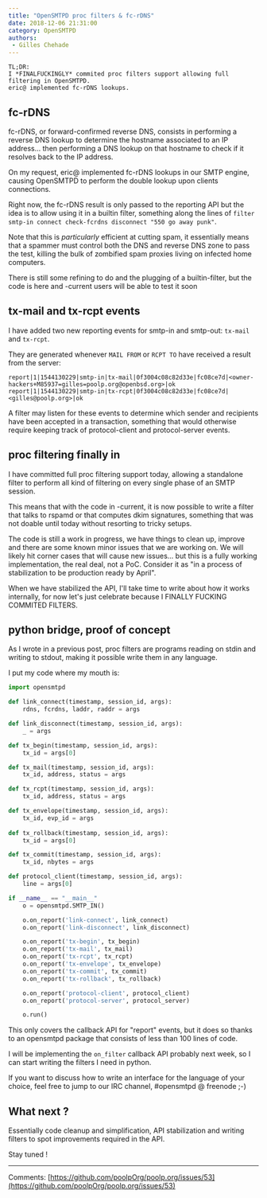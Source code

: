```yaml
---
title: "OpenSMTPD proc filters & fc-rDNS"
date: 2018-12-06 21:31:00
category: OpenSMTPD
authors:
 - Gilles Chehade
---
```


    TL;DR:
    I *FINALFUCKINGLY* commited proc filters support allowing full filtering in OpenSMTPD.
    eric@ implemented fc-rDNS lookups.

fc-rDNS
--
fc-rDNS,
or forward-confirmed reverse DNS,
consists in performing a reverse DNS lookup to determine the hostname associated to an IP address...
then performing a DNS lookup on that hostname to check if it resolves back to the IP address.

On my request,
eric@ implemented fc-rDNS lookups in our SMTP engine,
causing OpenSMTPD to perform the double lookup upon clients connections.

Right now,
the fc-rDNS result is only passed to the reporting API but the idea is to allow using it in a builtin filter,
something along the lines of `filter smtp-in connect check-fcrdns disconnect "550 go away punk"`.

Note that this is _particularly_ efficient at cutting spam,
it essentially means that a spammer must control both the DNS and reverse DNS zone to pass the test,
killing the bulk of zombified spam proxies living on infected home computers.

There is still some refining to do and the plugging of a builtin-filter,
but the code is here and -current users will be able to test it soon


tx-mail and tx-rcpt events
--
I have added two new reporting events for smtp-in and smtp-out: `tx-mail` and `tx-rcpt`.

They are generated whenever `MAIL FROM` or `RCPT TO` have received a result from the server:

```
report|1|1544130229|smtp-in|tx-mail|0f3004c08c82d33e|fc08ce7d|<owner-hackers+M85937=gilles=poolp.org@openbsd.org>|ok
report|1|1544130229|smtp-in|tx-rcpt|0f3004c08c82d33e|fc08ce7d|<gilles@poolp.org>|ok
```

A filter may listen for these events to determine which sender and recipients have been accepted in a transaction,
something that would otherwise require keeping track of protocol-client and protocol-server events.


proc filtering finally in
--
I have committed full proc filtering support today,
allowing a standalone filter to perform all kind of filtering on every single phase of an SMTP session.

This means that with the code in -current,
it is now possible to write a filter that talks to rspamd or that computes dkim signatures,
something that was not doable until today without resorting to tricky setups.

The code is still a work in progress,
we have things to clean up, improve and there are some known minor issues that we are working on.
We will likely hit corner cases that will cause new issues...
but this is a fully working implementation, the real deal, not a PoC.
Consider it as "in a process of stabilization to be production ready by April".

When we have stabilized the API,
I'll take time to write about how it works internally,
for now let's just celebrate because I FINALLY FUCKING COMMITED FILTERS.


python bridge, proof of concept
--
As I wrote in a previous post,
proc filters are programs reading on stdin and writing to stdout,
making it possible write them in any language.

I put my code where my mouth is:

```python
import opensmtpd

def link_connect(timestamp, session_id, args):
    rdns, fcrdns, laddr, raddr = args

def link_disconnect(timestamp, session_id, args):
    _ = args

def tx_begin(timestamp, session_id, args):
    tx_id = args[0]

def tx_mail(timestamp, session_id, args):
    tx_id, address, status = args

def tx_rcpt(timestamp, session_id, args):
    tx_id, address, status = args

def tx_envelope(timestamp, session_id, args):
    tx_id, evp_id = args
    
def tx_rollback(timestamp, session_id, args):
    tx_id = args[0]

def tx_commit(timestamp, session_id, args):
    tx_id, nbytes = args

def protocol_client(timestamp, session_id, args):
    line = args[0]

if __name__ == "__main__"
    o = opensmtpd.SMTP_IN()

    o.on_report('link-connect', link_connect)
    o.on_report('link-disconnect', link_disconnect)

    o.on_report('tx-begin', tx_begin)
    o.on_report('tx-mail', tx_mail)
    o.on_report('tx-rcpt', tx_rcpt)
    o.on_report('tx-envelope', tx_envelope)
    o.on_report('tx-commit', tx_commit)
    o.on_report('tx-rollback', tx_rollback)

    o.on_report('protocol-client', protocol_client)
    o.on_report('protocol-server', protocol_server)

    o.run()
```

This only covers the callback API for "report" events,
but it does so thanks to an opensmtpd package that consists of less than 100 lines of code.

I will be implementing the `on_filter` callback API probably next week,
so I can start writing the filters I need in python.

If you want to discuss how to write an interface for the language of your choice,
feel free to jump to our IRC channel, #opensmtpd @ freenode ;-)



What next ?
--
Essentially code cleanup and simplification,
API stabilization and writing filters to spot improvements required in the API.

Stay tuned !

--- 
Comments: [https://github.com/poolpOrg/poolp.org/issues/53](https://github.com/poolpOrg/poolp.org/issues/53)
